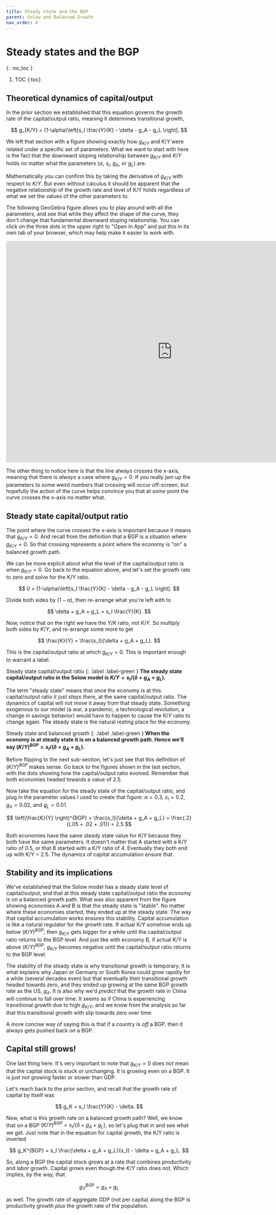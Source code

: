 ```yaml
---
title: Steady state and the BGP
parent: Solow and Balanced Growth
nav_order: 4
---
```


# Steady states and the BGP
{: .no_toc }

1. TOC 
{:toc}

## Theoretical dynamics of capital/output
In the prior section we established that this equation governs the growth rate of the capital/output ratio, meaning it determines transitional growth,

$$
g_{K/Y} = (1-\alpha)\left[s_I \frac{Y}{K} - \delta - g_A - g_L \right].
$$

We left that section with a figure showing exactly how $g_{K/Y}$ and $K/Y$ were related under a specific set of parameters. What we want to start with here is the fact that the downward sloping relationship between $g_{K/Y}$ and $K/Y$ holds no matter what the parameters ($\alpha$, $s_I$, $g_A$, or $g_L$) are.

Mathematically you can confirm this by taking the derivative of $g_{K/Y}$ with respect to $K/Y$. But even without calculus it should be apparent that the negative relationship of the growth rate and level of K/Y holds regardless of what we set the values of the other parameters to.

The following GeoGebra figure allows you to play around with all the parameters, and see that while they affect the shape of the curve, they don't change that fundamental downward sloping relationship. You can click on the three dots in the upper right to "Open in App" and put this in its own tab of your browser, which may help make it easier to work with.

<iframe width="900" height="600" frameborder="0" scrolling="no" src="https://www.geogebra.org/m/up2w555f"></iframe>

The other thing to notice here is that the line always crosses the x-axis, meaning that there is *always* a case where $g_{K/Y} = 0$. If you really jam up the parameters to some weird numbers that crossing will occur off-screen, but hopefully the action of the curve helps convince you that at *some* point the curve crosses the x-axis no matter what.

## Steady state capital/output ratio
The point where the curve crosses the x-axis is important because it means that $g_{K/Y}=0$. And recall from the definition that a BGP is a situation where $g_{K/Y}=0$. So that crossing represents a point where the economy is "on" a balanced growth path. 

We can be more explicit about what the level of the capital/output ratio is when $g_{K/Y}=0$. Go back to the equation above, and let's set the growth rate to zero and solve for the K/Y ratio. 

$$
0 = (1-\alpha)\left[s_I \frac{Y}{K} - \delta - g_A - g_L \right].
$$

Divide both sides by $(1-\alpha)$, then re-arrange what you're left with to

$$
\delta + g_A + g_L = s_I \frac{Y}{K}.
$$

Now, notice that on the right we have the $Y/K$ ratio, not $K/Y$. So multiply both sides by $K/Y$, and re-arrange some more to get

$$
\frac{K}{Y} = \frac{s_I}{\delta + g_A + g_L}.
$$

This is the capital/output ratio at which $g_{K/Y}=0$. This is important enough to warrant a label.

Steady state capital/output ratio
{: .label .label-green }
**The steady state capital/output ratio in the Solow model is $K/Y = s_I/(\delta + g_A + g_L)$.**

The term "steady state" means that once the economy is at this capital/output ratio *it just stays there*, at the same capital/output ratio. The dynamics of capital will not move it away from that steady state. Something exogenous to our model (a war, a pandemic, a technological revolution, a change in savings behavior) would have to happen to cause the $K/Y$ ratio to change again. The steady state is the natural resting place for the economy.

Steady state and balanced growth
{: .label .label-green }
**When the economy is at steady state it is on a balanced growth path. Hence we'll say $(K/Y)^{BGP} = s_I/(\delta + g_A + g_L)$.**

Before flipping to the next sub-section, let's just see that this definition of $(K/Y)^{BGP}$ makes sense. Go back to the figures shown in the last section, with the dots showing how the capital/output ratio evolved. Remember that both economies headed towards a value of 2.5. 

Now take the equation for the steady state of the capital/output ratio, and plug in the parameter values I used to create that figure: $\alpha = 0.3$, $s_I = 0.2$, $g_A = 0.02$, and $g_L = 0.01$.

$$
\left(\frac{K}{Y} \right)^{BGP} = \frac{s_I}{\delta + g_A + g_L} = \frac{.2}{(.05 + .02 + .01)} = 2.5
$$

Both economies have the same steady state value for $K/Y$ because they both have the same parameters. It doesn't matter that A started with a K/Y ratio of 0.5, or that B started with a K/Y ratio of 4. Eventually they both end up with K/Y = 2.5. The dynamics of capital accumulation ensure that.

## Stability and its implications
We've established that the Solow model has a steady state level of capital/output, and that at this steady state capital/output ratio the economy is on a balanced growth path. What was also apparent from the figure showing economies A and B is that the steady state is "stable". No matter where these economies started, they ended up at the steady state. The way that capital accumulation works ensures this stability. Capital accumulation is like a natural regulator for the growth rate. If actual K/Y somehow ends up below $(K/Y)^{BGP}$, then $g_{K/Y}$ gets bigger for a while until the capital/output ratio returns to the BGP level. And just like with economy B, if actual K/Y is above $(K/Y)^{BGP}$, $g_{K/Y}$ becomes negative until the capital/output ratio returns to the BGP level.

The stability of the steady state is why transitional growth is temporary. It is what explains why Japan or Germany or South Korea could grow rapidly for a while (several decades even) but that eventually their transitional growth headed towards zero, and they ended up growing at the same BGP growth rate as the US, $g_A$. It is also why we'd *predict* that the growth rate in China will continue to fall over time. It seems as if China is experiencing transitional growth due to high $g_{K/Y}$, and we know from the analysis so far that this transitional growth with slip towards zero over time.

A more concise way of saying this is that if a country is *off* a BGP, then it always gets pushed back *on* a BGP.

## Capital still grows!
One last thing here. It's very important to note that $g_{K/Y} = 0$ does *not* mean that the capital stock is stuck or unchanging. It is growing even on a BGP. It is just not growing faster or slower than GDP. 

Let's reach back to the prior section, and recall that the growth rate of capital by itself was

$$
g_K = s_I \frac{Y}{K} - \delta.
$$

Now, what is this growth rate on a balanced growth path? Well, we know that on a BGP $(K/Y)^{BGP} = s_I/(\delta + g_A + g_L)$, so let's plug that in and see what we get. Just note that in the equation for capital growth, the K/Y ratio is inverted

$$
g_K^{BGP} = s_I \frac{\delta + g_A + g_L}{s_I} - \delta = g_A + g_L.
$$

So, along a BGP the capital stock grows at a rate that combines productivity and labor growth. Capital grows even though the $K/Y$ ratio does not. Which implies, by the way, that

$$
g_Y^{BGP} = g_A + g_L
$$

as well. The growth rate of aggregate GDP (not per capita) along the BGP is productivity growth *plus* the growth rate of the population.